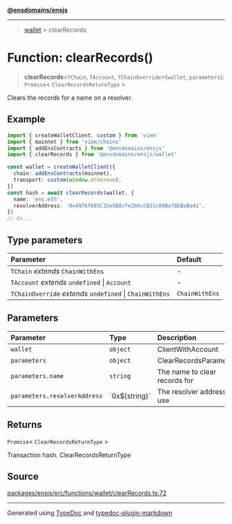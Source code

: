 [**@ensdomains/ensjs**](../README.md)

---

> [wallet](README.md) > clearRecords

# Function: clearRecords()

> **clearRecords**\<`TChain`, `TAccount`, `TChainOverride`\>(`wallet`, `parameters`): `Promise`\< `ClearRecordsReturnType` \>

Clears the records for a name on a resolver.

## Example

```ts
import { createWalletClient, custom } from 'viem'
import { mainnet } from 'viem/chains'
import { addEnsContracts } from '@ensdomains/ensjs'
import { clearRecords } from '@ensdomains/ensjs/wallet'

const wallet = createWalletClient({
  chain: addEnsContracts(mainnet),
  transport: custom(window.ethereum),
})
const hash = await clearRecords(wallet, {
  name: 'ens.eth',
  resolverAddress: '0x4976fb03C32e5B8cfe2b6cCB31c09Ba78EBaBa41',
})
// 0x...
```

## Type parameters

| Parameter                                                | Default        |
| :------------------------------------------------------- | :------------- |
| `TChain` _extends_ `ChainWithEns`                        | -              |
| `TAccount` _extends_ `undefined` \| `Account`            | -              |
| `TChainOverride` _extends_ `undefined` \| `ChainWithEns` | `ChainWithEns` |

## Parameters

| Parameter                    | Type             | Description                   |
| :--------------------------- | :--------------- | :---------------------------- |
| `wallet`                     | `object`         | ClientWithAccount             |
| `parameters`                 | `object`         | ClearRecordsParameters        |
| `parameters.name`            | `string`         | The name to clear records for |
| `parameters.resolverAddress` | \`0x$\{string}\` | The resolver address to use   |

## Returns

`Promise`\< `ClearRecordsReturnType` \>

Transaction hash. ClearRecordsReturnType

## Source

[packages/ensjs/src/functions/wallet/clearRecords.ts:72](https://github.com/ensdomains/ensjs/blob/1b90b888/packages/ensjs/src/functions/wallet/clearRecords.ts#L72)

---

Generated using [TypeDoc](https://typedoc.org/) and [typedoc-plugin-markdown](https://www.npmjs.com/package/typedoc-plugin-markdown)
